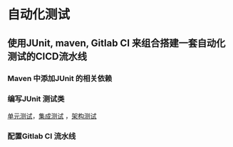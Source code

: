 # 自动化测试

## 使用JUnit, maven, Gitlab CI 来组合搭建一套自动化测试的CICD流水线

### Maven 中添加JUnit 的相关依赖

### 编写JUnit 测试类

 [单元测试](./单元测试.md)，[集成测试](./集成测试.md) ，[架构测试](./架构测试.md)

### 配置Gitlab CI 流水线
